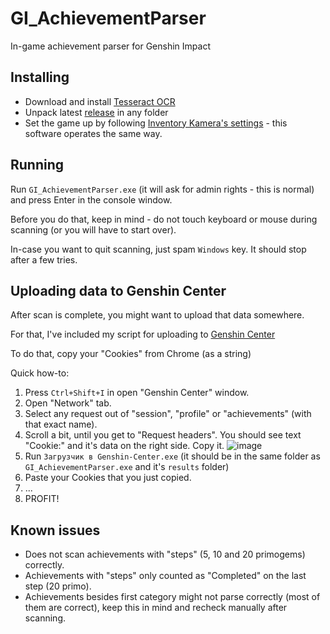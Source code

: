 # GI_AchievementParser
In-game achievement parser for Genshin Impact

## Installing
- Download and install [Tesseract OCR](https://digi.bib.uni-mannheim.de/tesseract/tesseract-ocr-w64-setup-5.3.3.20231005.exe)
- Unpack latest [release](https://github.com/mostm/GI_AchievementParser/releases/latest) in any folder
- Set the game up by following [Inventory Kamera's settings](https://github.com/Andrewthe13th/Inventory_Kamera#setting-up-genshin-impact) - this software operates the same way.

## Running
Run `GI_AchievementParser.exe` (it will ask for admin rights - this is normal) and press Enter in the console window.

Before you do that, keep in mind - do not touch keyboard or mouse during scanning (or you will have to start over).

In-case you want to quit scanning, just spam `Windows` key. It should stop after a few tries.

## Uploading data to Genshin Center

After scan is complete, you might want to upload that data somewhere.

For that, I've included my script for uploading to [Genshin Center](https://genshin-center.com/)

To do that, copy your "Cookies" from Chrome (as a string)

Quick how-to:
1. Press `Ctrl+Shift+I` in open "Genshin Center" window.
2. Open "Network" tab.
3. Select any request out of "session", "profile" or "achievements" (with that exact name).
4. Scroll a bit, until you get to "Request headers". You should see text "Cookie:" and it's data on the right side. Copy it.
![image](https://github.com/mostm/GI_AchievementParser/assets/23155159/1a2f815c-f401-480b-a66a-682ffcc5f519)
5. Run `Загрузчик в Genshin-Center.exe` (it should be in the same folder as `GI_AchievementParser.exe` and it's `results` folder)
6. Paste your Cookies that you just copied.
7. ...
8. PROFIT!

## Known issues
- Does not scan achievements with "steps" (5, 10 and 20 primogems) correctly.
- Achievements with "steps" only counted as "Completed" on the last step (20 primo).
- Achievements besides first category might not parse correctly (most of them are correct), keep this in mind and recheck manually after scanning.
